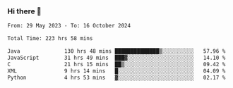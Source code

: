 ### Hi there 👋

<!--START_SECTION:waka-->

```txt
From: 29 May 2023 - To: 16 October 2024

Total Time: 223 hrs 58 mins

Java              130 hrs 48 mins ██████████████▒░░░░░░░░░░   57.96 %
JavaScript        31 hrs 49 mins  ███▓░░░░░░░░░░░░░░░░░░░░░   14.10 %
C                 21 hrs 15 mins  ██▒░░░░░░░░░░░░░░░░░░░░░░   09.42 %
XML               9 hrs 14 mins   █░░░░░░░░░░░░░░░░░░░░░░░░   04.09 %
Python            4 hrs 53 mins   ▓░░░░░░░░░░░░░░░░░░░░░░░░   02.17 %
```

<!--END_SECTION:waka-->
<!--
**the-beef-calculator/the-beef-calculator** is a ✨ _special_ ✨ repository because its `README.md` (this file) appears on your GitHub profile.

Here are some ideas to get you started:

- 🔭 I’m currently working on ...
- 🌱 I’m currently learning ...
- 👯 I’m looking to collaborate on ...
- 🤔 I’m looking for help with ...
- 💬 Ask me about ...
- 📫 How to reach me: ...
- 😄 Pronouns: ...
- ⚡ Fun fact: ...
-->
